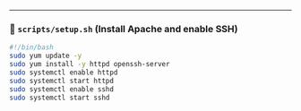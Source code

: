 
---

### 📜 `scripts/setup.sh` (Install Apache and enable SSH)
```bash
#!/bin/bash
sudo yum update -y
sudo yum install -y httpd openssh-server
sudo systemctl enable httpd
sudo systemctl start httpd
sudo systemctl enable sshd
sudo systemctl start sshd
